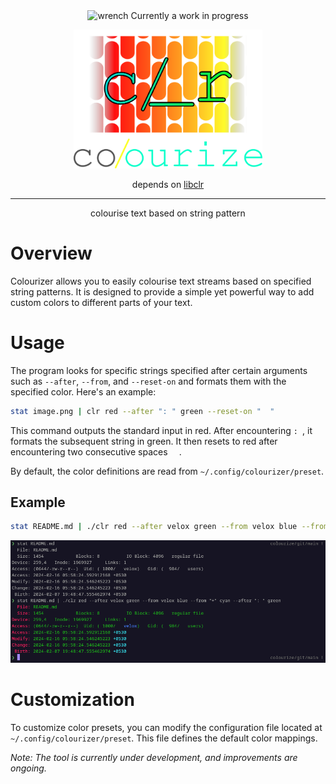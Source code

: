 <div align="center">
<img height="20" src="https://img.icons8.com/dusk/64/wrench.png" alt="wrench"/>
Currently a work in progress

<img width="60%" src="images/banner.png"></img>

depends on [libclr](https://www.github.com/velox0/libclr)

<hr>
<p>colourise text based on string pattern</p>
</div>

# Overview

Colourizer allows you to easily colourise text streams based on specified string patterns. It is designed to provide a simple yet powerful way to add custom colors to different parts of your text.

# Usage

The program looks for specific strings specified after certain arguments such as `--after`, `--from`, and `--reset-on` and formats them with the specified color. Here's an example:

```bash
stat image.png | clr red --after ": " green --reset-on "  "
```

This command outputs the standard input in red. After encountering `: `, it formats the subsequent string in green. It then resets to red after encountering two consecutive spaces `  `.

By default, the color definitions are read from `~/.config/colourizer/preset`.

## Example

```bash
stat README.md | ./clr red --after velox green --from velox blue --from "+" cyan --after ": " green
```

<img src="./images/example.png"></src>

# Customization

To customize color presets, you can modify the configuration file located at `~/.config/colourizer/preset`. This file defines the default color mappings.

<em>Note: The tool is currently under development, and improvements are ongoing.</em>
